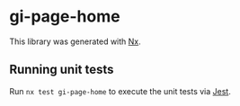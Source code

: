# gi-page-home

This library was generated with [Nx](https://nx.dev).

## Running unit tests

Run `nx test gi-page-home` to execute the unit tests via [Jest](https://jestjs.io).
